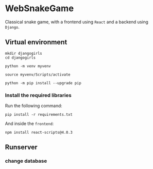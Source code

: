 # WebSnakeGame
Classical snake game, with a frontend using ```React``` and a backend using ```Django```.


## Virtual environment

    mkdir djangogirls
    cd djangogirls
    
    python -m venv myvenv
    
    source myvenv/Scripts/activate
    
    python -m pip install --upgrade pip

### Install the required libraries

Run the following command:

    pip install -r requirements.txt

And inside the ```frontend```:

    npm install react-scripts@4.0.3



## Runserver

### change database